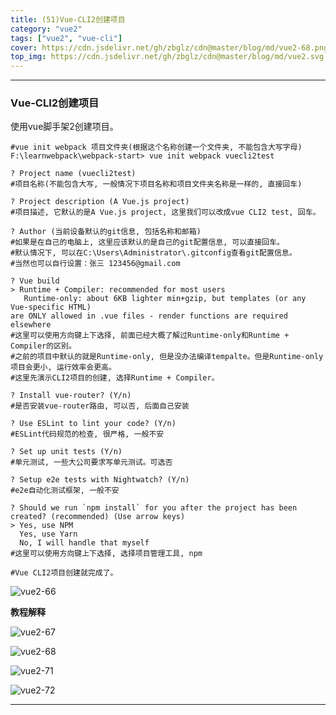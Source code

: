 ```yaml
---
title: (51)Vue-CLI2创建项目
category: "vue2"
tags: ["vue2", "vue-cli"]
cover: https://cdn.jsdelivr.net/gh/zbglz/cdn@master/blog/md/vue2-68.png
top_img: https://cdn.jsdelivr.net/gh/zbglz/cdn@master/blog/md/vue2.svg
---
```


***

### Vue-CLI2创建项目

使用vue脚手架2创建项目。


    #vue init webpack 项目文件夹(根据这个名称创建一个文件夹, 不能包含大写字母)
    F:\learnwebpack\webpack-start> vue init webpack vuecli2test
    
    ? Project name (vuecli2test)
    #项目名称(不能包含大写, 一般情况下项目名称和项目文件夹名称是一样的, 直接回车)
    
    ? Project description (A Vue.js project) 
    #项目描述, 它默认的是A Vue.js project, 这里我们可以改成vue CLI2 test, 回车。
    
    ? Author (当前设备默认的git信息, 包括名称和邮箱) 
    #如果是在自己的电脑上, 这里应该默认的是自己的git配置信息, 可以直接回车。
    #默认情况下, 可以在C:\Users\Administrator\.gitconfig查看git配置信息。
    #当然也可以自行设置：张三 123456@gmail.com
    
    ? Vue build
    > Runtime + Compiler: recommended for most users
       Runtime-only: about 6KB lighter min+gzip, but templates (or any Vue-specific HTML) 
    are ONLY allowed in .vue files - render functions are required elsewhere
    #这里可以使用方向键上下选择, 前面已经大概了解过Runtime-only和Runtime + Compiler的区别。
    #之前的项目中默认的就是Runtime-only, 但是没办法编译tempalte。但是Runtime-only项目会更小, 运行效率会更高。
    #这里先演示CLI2项目的创建, 选择Runtime + Compiler。
    
    ? Install vue-router? (Y/n) 
    #是否安装vue-router路由, 可以否, 后面自己安装
    
    ? Use ESLint to lint your code? (Y/n) 
    #ESLint代码规范的检查, 很严格, 一般不安
    
    ? Set up unit tests (Y/n)
    #单元测试, 一些大公司要求写单元测试。可选否
    
    ? Setup e2e tests with Nightwatch? (Y/n) 
    #e2e自动化测试框架, 一般不安
    
    ? Should we run `npm install` for you after the project has been created? (recommended) (Use arrow keys)
    > Yes, use NPM 
      Yes, use Yarn 
      No, I will handle that myself 
    #这里可以使用方向键上下选择, 选择项目管理工具, npm
    
    #Vue CLI2项目创建就完成了。


![vue2-66](https://cdn.jsdelivr.net/gh/zbglz/cdn@master/blog/md/vue2-66.png)


**教程解释**

![vue2-67](https://cdn.jsdelivr.net/gh/zbglz/cdn@master/blog/md/vue2-67.png)

![vue2-68](https://cdn.jsdelivr.net/gh/zbglz/cdn@master/blog/md/vue2-68.png)

![vue2-71](https://cdn.jsdelivr.net/gh/zbglz/cdn@master/blog/md/vue2-71.png)

![vue2-72](https://cdn.jsdelivr.net/gh/zbglz/cdn@master/blog/md/vue2-72.png)


***